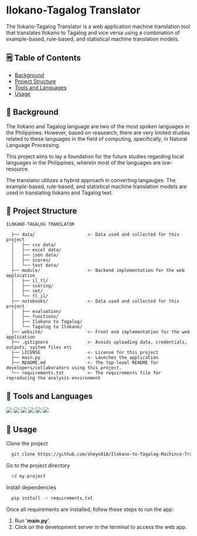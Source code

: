 # Ilokano-Tagalog Translator

The Ilokano-Tagalog Translator is a web application machine translation tool that translates Ilokano to Tagalog and vice versa using a combination of example-based, rule-based, and statistical machine translation models.

## 🗒️ Table of Contents
- [Background](#background)
- [Project Structure](#project-structure)
- [Tools and Languages](#tools-and-languages)
- [Usage](#usage)

## 📖 Background

The Ilokano and Tagalog language are two of the most spoken languages in the Philippines. However, based on reasearch, there are very limited studies related to these languages in the field of computing, specifically, in Natural Language Processing. 

This project aims to lay a foundation for the future studies regarding local languages in the Philippines, wherein most of the languages are low-resource.

The translator utilizes a hybrid approach in converting langauges. The example-based, rule-based, and statistical machine translation models are used in translating Ilokano and Tagalog text.

## 📁 Project Structure
    ILOKANO-TAGALOG TRANSLATOR
      
      ├── data/                    <- Data used and collected for this project
      │   ├── csv data/
      │   ├── excel data/
      │   ├── json data/
      │   ├── scores/
      │   └── text data/
      ├── module/                  <- Backend implementation for the web application
      │   ├── il_tl/
      │   ├── scoring/
      │   ├── smt/
      │   └── tl_il/
      ├── notebooks/               <- Data used and collected for this project
      │   ├── evaluation/
      │   ├── functions/
      │   ├── Ilokano to Tagalog/
      │   └── Tagalog to Ilokano/
      ├── website/                 <- Front end implementation for the web application
      ├── .gitignore               <- Avoids uploading data, credentials, outputs, system files etc
      ├── LICENSE                  <- License for this project
      ├── main.py                  <- Launches the application
      ├── README.md                <- The top-level README for developers/collaborators using this project.
      └── requirements.txt         <- The requirements file for reproducing the analysis environment

## 🤖 Tools and Languages

<div style = "display: inline-block">
  <img src="https://img.shields.io/badge/HTML5-E34F26?style=for-the-badge&logo=html5&logoColor=white"></img>
  <img src="https://img.shields.io/badge/CSS3-1572B6?style=for-the-badge&logo=css3&logoColor=white"></img>
  <img src="https://img.shields.io/badge/Bootstrap-563D7C?style=for-the-badge&logo=bootstrap&logoColor=white"></img>
  <img src="https://img.shields.io/badge/JavaScript-F7DF1E?style=for-the-badge&logo=javascript&logoColor=black"></img>
  <img src="https://img.shields.io/badge/Python-14354C?style=for-the-badge&logo=python&logoColor=white"></img>
  <img src="https://img.shields.io/badge/Flask-000000?style=for-the-badge&logo=flask&logoColor=white"></img>
</div>

## 📓 Usage

Clone the project

```bash
  git clone https://github.com/sheyn018/Ilokano-to-Tagalog-Machince-Translation.git
```

Go to the project directory

```bash
  cd my-project
```

Install dependencies

```bash
  pip install -r requirements.txt
```

Once all requirements are installed, follow these steps to run the app:

1. Run '**main.py**'.
2. Click on the development server in the terminal to access the web app.